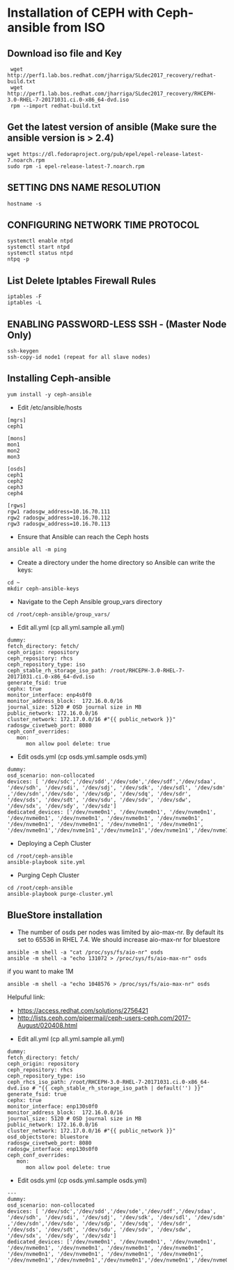 # Installation of CEPH with Ceph-ansible from ISO
## Download iso file and Key
```
 wget http://perf1.lab.bos.redhat.com/jharriga/SLdec2017_recovery/redhat-build.txt
 wget http://perf1.lab.bos.redhat.com/jharriga/SLdec2017_recovery/RHCEPH-3.0-RHEL-7-20171031.ci.0-x86_64-dvd.iso
 rpm --import redhat-build.txt
```
## Get the latest version of ansible (Make sure the ansible version is > 2.4)
```
wget https://dl.fedoraproject.org/pub/epel/epel-release-latest-7.noarch.rpm
sudo rpm -i epel-release-latest-7.noarch.rpm 
```
## SETTING DNS NAME RESOLUTION
```
hostname -s
```
## CONFIGURING NETWORK TIME PROTOCOL
```yum install -y ntp
systemctl enable ntpd
systemctl start ntpd
systemctl status ntpd
ntpq -p
```
## List Delete Iptables Firewall Rules
```
iptables -F
iptables -L
```
## ENABLING PASSWORD-LESS SSH  - (Master Node Only)
```
ssh-keygen
ssh-copy-id node1 (repeat for all slave nodes)
```

## Installing Ceph-ansible 
```
yum install -y ceph-ansible
```
* Edit /etc/ansible/hosts
```
[mgrs]
ceph1

[mons]
mon1
mon2
mon3

[osds]
ceph1
ceph2
ceph3
ceph4

[rgws]
rgw1 radosgw_address=10.16.70.111
rgw2 radosgw_address=10.16.70.112
rgw3 radosgw_address=10.16.70.113
```
* Ensure that Ansible can reach the Ceph hosts
```
ansible all -m ping
```
* Create a directory under the home directory so Ansible can write the keys:
```
cd ~
mkdir ceph-ansible-keys
```

* Navigate to the Ceph Ansible group_vars directory
```
cd /root/ceph-ansible/group_vars/
```

* Edit all.yml (cp all.yml.sample all.yml)
```
dummy:
fetch_directory: fetch/
ceph_origin: repository
ceph_repository: rhcs
ceph_repository_type: iso
ceph_stable_rh_storage_iso_path: /root/RHCEPH-3.0-RHEL-7-20171031.ci.0-x86_64-dvd.iso
generate_fsid: true
cephx: true
monitor_interface: enp4s0f0
monitor_address_block:  172.16.0.0/16
journal_size: 5120 # OSD journal size in MB
public_network: 172.16.0.0/16
cluster_network: 172.17.0.0/16 #"{{ public_network }}"
radosgw_civetweb_port: 8080
ceph_conf_overrides:
   mon:
      mon allow pool delete: true
```

* Edit osds.yml (cp osds.yml.sample osds.yml)
```
dummy:
osd_scenario: non-collocated
devices: [ '/dev/sdc','/dev/sdd','/dev/sde','/dev/sdf','/dev/sdaa', '/dev/sdh', '/dev/sdi', '/dev/sdj', '/dev/sdk', '/dev/sdl', '/dev/sdm' ,'/dev/sdn','/dev/sdo', '/dev/sdp', '/dev/sdq', '/dev/sdr', '/dev/sds', '/dev/sdt', '/dev/sdu', '/dev/sdv', '/dev/sdw', '/dev/sdx', '/dev/sdy', '/dev/sdz']
dedicated_devices: ['/dev/nvme0n1', '/dev/nvme0n1', '/dev/nvme0n1', '/dev/nvme0n1', '/dev/nvme0n1', '/dev/nvme0n1', '/dev/nvme0n1', '/dev/nvme0n1', '/dev/nvme0n1', '/dev/nvme0n1', '/dev/nvme0n1', '/dev/nvme0n1','/dev/nvme1n1','/dev/nvme1n1','/dev/nvme1n1','/dev/nvme1n1','/dev/nvme1n1','/dev/nvme1n1','/dev/nvme1n1','/dev/nvme1n1','/dev/nvme1n1','/dev/nvme1n1','/dev/nvme1n1','/dev/nvme1n1']
```

* Deploying a Ceph Cluster
```
cd /root/ceph-ansible
ansible-playbook site.yml
```

* Purging Ceph Cluster
```
cd /root/ceph-ansible
ansible-playbook purge-cluster.yml
```

## BlueStore installation
* The number of osds per nodes was limited by aio-max-nr. By default its set to 65536 in RHEL 7.4. 
We should increase aio-max-nr for bluestore 
```
ansible -m shell -a "cat /proc/sys/fs/aio-nr" osds
ansible -m shell -a "echo 131072 > /proc/sys/fs/aio-max-nr" osds
```
if you want to make 1M
```
ansible -m shell -a "echo 1048576 > /proc/sys/fs/aio-max-nr" osds
```

Helpuful link:
 - https://access.redhat.com/solutions/2756421
 - http://lists.ceph.com/pipermail/ceph-users-ceph.com/2017-August/020408.html



* Edit all.yml (cp all.yml.sample all.yml)
```
dummy:
fetch_directory: fetch/
ceph_origin: repository
ceph_repository: rhcs
ceph_repository_type: iso
ceph_rhcs_iso_path: /root/RHCEPH-3.0-RHEL-7-20171031.ci.0-x86_64-dvd.iso # "{{ ceph_stable_rh_storage_iso_path | default('') }}"
generate_fsid: true
cephx: true
monitor_interface: enp130s0f0
monitor_address_block:  172.16.0.0/16
journal_size: 5120 # OSD journal size in MB
public_network: 172.16.0.0/16
cluster_network: 172.17.0.0/16 #"{{ public_network }}"
osd_objectstore: bluestore
radosgw_civetweb_port: 8080
radosgw_interface: enp130s0f0
ceph_conf_overrides:
   mon:
      mon allow pool delete: true
```
* Edit osds.yml (cp osds.yml.sample osds.yml)
```
---
dummy:
osd_scenario: non-collocated
devices: [ '/dev/sdc','/dev/sdd','/dev/sde','/dev/sdf','/dev/sdaa', '/dev/sdh', '/dev/sdi', '/dev/sdj', '/dev/sdk', '/dev/sdl', '/dev/sdm' ,'/dev/sdn','/dev/sdo', '/dev/sdp', '/dev/sdq', '/dev/sdr', '/dev/sds', '/dev/sdt', '/dev/sdu', '/dev/sdv', '/dev/sdw', '/dev/sdx', '/dev/sdy', '/dev/sdz']
dedicated_devices: ['/dev/nvme0n1', '/dev/nvme0n1', '/dev/nvme0n1', '/dev/nvme0n1', '/dev/nvme0n1', '/dev/nvme0n1', '/dev/nvme0n1', '/dev/nvme0n1', '/dev/nvme0n1', '/dev/nvme0n1', '/dev/nvme0n1', '/dev/nvme0n1','/dev/nvme0n1','/dev/nvme0n1','/dev/nvme0n1','/dev/nvme0n1','/dev/nvme0n1','/dev/nvme0n1','/dev/nvme0n1','/dev/nvme0n1','/dev/nvme0n1','/dev/nvme0n1','/dev/nvme0n1','/dev/nvme0n1']
```


